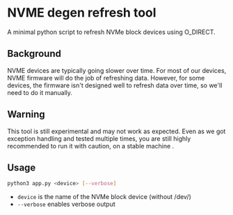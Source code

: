 # NVME degen refresh tool

A minimal python script to refresh NVMe block devices using O_DIRECT.

## Background

NVME devices are typically going slower over time. For most of our devices, NVME firmware will do the job of refreshing data. However, for some devices, the firmware isn't designed well to refresh data over time, so we'll need to do it manually.

## Warning

This tool is still experimental and may not work as expected. Even as we got exception handling and tested multiple times, you are still highly recommended to run it with caution, on a stable machine .

## Usage

```bash
python3 app.py <device> [--verbose]
```

- `device` is the name of the NVMe block device (without /dev/)
- `--verbose` enables verbose output
